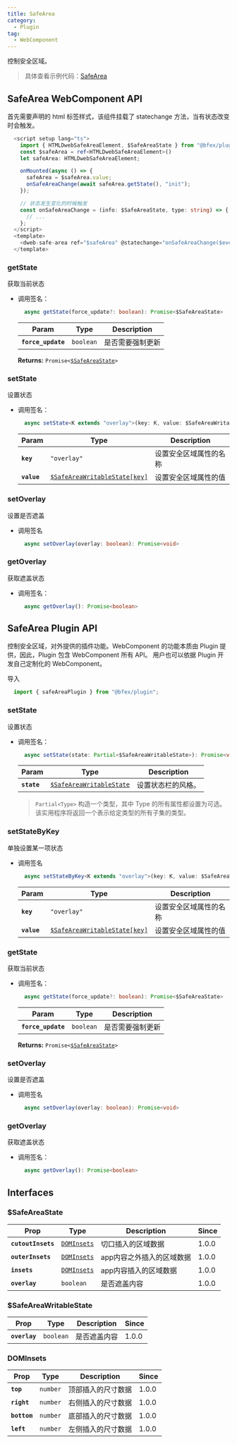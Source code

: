```yaml
---
title: SafeArea
category:
  - Plugin
tag:
  - WebComponent
---
```


控制安全区域。

> 具体查看示例代码：[SafeArea](https://github.com/BioforestChain/dweb_browser/blob/main/example/vue3/src/pages/SafeArea.vue)

## SafeArea WebComponent API

  首先需要声明的 html 标签样式，该组件挂载了 statechange 方法，当有状态改变时会触发。

  ```ts
    <script setup lang="ts">
      import { HTMLDwebSafeAreaElement, $SafeAreaState } from "@bfex/plugin";
      const $safeArea = ref<HTMLDwebSafeAreaElement>()
      let safeArea: HTMLDwebSafeAreaElement;

      onMounted(async () => {
        safeArea = $safeArea.value;
        onSafeAreaChange(await safeArea.getState(), "init");
      });

      // 状态发生变化的时候触发
      const onSafeAreaChange = (info: $SafeAreaState, type: string) => {
        // ...
      };
    </script>
    <template>
      <dweb-safe-area ref="$safeArea" @statechange="onSafeAreaChange($event.detail, 'change')"></dweb-safe-area>
    </template>
  ```

### getState

  获取当前状态

  - 调用签名：

    ```ts
      async getState(force_update?: boolean): Promise<$SafeAreaState>
    ```

    | Param              | Type                 | Description       |
    | ------------------ | -------------------- | ----------------- |
    | **`force_update`** | <code>boolean</code> | 是否需要强制更新     |

    **Returns:** <code>Promise&lt;<a href="#safeareastate">$SafeAreaState</a>&gt;</code>

### setState

  设置状态

  - 调用签名：

    ```ts
      async setState<K extends "overlay">(key: K, value: $SafeAreaWritableState[K]): Promise<void>
    ```

    | Param       | Type                                                                            | Description          |
    | ----------- | ------------------------------------------------------------------------------- | -------------------- |
    | **`key`**   | <code>"overlay"</code>                                                          | 设置安全区域属性的名称   |
    | **`value`** | <code><a href="#safeareawritablestate">$SafeAreaWritableState[key]</a></code>   | 设置安全区域属性的值     |

### setOverlay

  设置是否遮盖

  - 调用签名

    ```ts
      async setOverlay(overlay: boolean): Promise<void>
    ```

### getOverlay

  获取遮盖状态

  - 调用签名：

    ```ts
      async getOverlay(): Promise<boolean>
    ```

## SafeArea Plugin API

  控制安全区域，对外提供的插件功能。WebComponent 的功能本质由 Plugin 提供，因此，Plugin 包含 WebComponent 所有 API。
  用户也可以依据 Plugin 开发自己定制化的 WebComponent。

  导入
  ```ts
    import { safeAreaPlugin } from "@bfex/plugin";
  ```
    
### setState

  设置状态

  - 调用签名：

    ```ts
      async setState(state: Partial<$SafeAreaWritableState>): Promise<void>
    ```
  
    | Param       | Type                                                                       | Description        |
    | ----------- | -------------------------------------------------------------------------- | ------------------ |
    | **`state`** | <code><a href="#safeareawritablestate">$SafeAreaWritableState</a></code> | 设置状态栏的风格。 |

    > `Partial<Type>` 构造一个类型，其中 Type 的所有属性都设置为可选。该实用程序将返回一个表示给定类型的所有子集的类型。



### setStateByKey

  单独设置某一项状态

  - 调用签名

    ```ts
      async setStateByKey<K extends "overlay">(key: K, value: $SafeAreaWritableState[K]): Promise<void>
    ```
    
    | Param       | Type                                                                            | Description          |
    | ----------- | ------------------------------------------------------------------------------- | -------------------- |
    | **`key`**   | <code>"overlay"</code>                                                          | 设置安全区域属性的名称   |
    | **`value`** | <code><a href="#safeareawritablestate">$SafeAreaWritableState[key]</a></code>   | 设置安全区域属性的值     |

### getState

  获取当前状态

  - 调用签名：

    ```ts
      async getState(force_update?: boolean): Promise<$SafeAreaState>
    ```

    | Param              | Type                 | Description       |
    | ------------------ | -------------------- | ----------------- |
    | **`force_update`** | <code>boolean</code> | 是否需要强制更新     |

    **Returns:** <code>Promise&lt;<a href="#safeareastate">$SafeAreaState</a>&gt;</code>

### setOverlay

  设置是否遮盖

  - 调用签名

    ```ts
      async setOverlay(overlay: boolean): Promise<void>
    ```

### getOverlay

  获取遮盖状态

  - 调用签名：

    ```ts
      async getOverlay(): Promise<boolean>
    ```

## Interfaces

### $SafeAreaState

  | Prop              | Type                                              | Description           | Since |
  | ------------------- | ----------------------------------------------- | --------------------- | ----- |
  | **`cutoutInsets`**  | <code><a href="#dominsets">DOMInsets</a></code> | 切口插入的区域数据       | 1.0.0 |
  | **`outerInsets`**   | <code><a href="#dominsets">DOMInsets</a></code> | app内容之外插入的区域数据 | 1.0.0 |
  | **`insets`**        | <code><a href="#dominsets">DOMInsets</a></code> | app内容插入的区域数据    | 1.0.0 |
  | **`overlay`**       | <code>boolean</code>                            | 是否遮盖内容            | 1.0.0 |

### $SafeAreaWritableState

  | Prop                | Type                                            | Description           | Since |
  | ------------------- | ----------------------------------------------- | --------------------- | ----- |
  | **`overlay`**       | <code>boolean</code>                            | 是否遮盖内容            | 1.0.0 |

### DOMInsets

  | Prop                | Type                                            | Description           | Since |
  | ------------------- | ----------------------------------------------- | --------------------- | ----- |
  | **`top`**           | <code>number</code>                             | 顶部插入的尺寸数据       | 1.0.0 |
  | **`right`**         | <code>number</code>                             | 右侧插入的尺寸数据       | 1.0.0 |
  | **`bottom`**        | <code>number</code>                             | 底部插入的尺寸数据       | 1.0.0 |
  | **`left`**          | <code>number</code>                             | 左侧插入的尺寸数据       | 1.0.0 |




